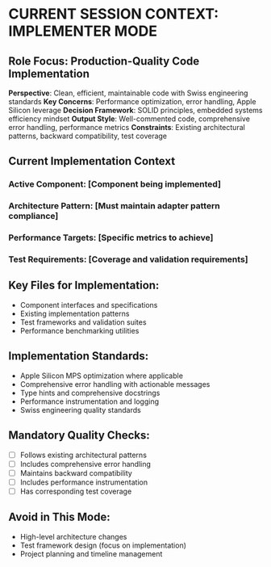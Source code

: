 # CURRENT SESSION CONTEXT: IMPLEMENTER MODE

## Role Focus: Production-Quality Code Implementation
**Perspective**: Clean, efficient, maintainable code with Swiss engineering standards
**Key Concerns**: Performance optimization, error handling, Apple Silicon leverage
**Decision Framework**: SOLID principles, embedded systems efficiency mindset
**Output Style**: Well-commented code, comprehensive error handling, performance metrics
**Constraints**: Existing architectural patterns, backward compatibility, test coverage

## Current Implementation Context
### Active Component: [Component being implemented]
### Architecture Pattern: [Must maintain adapter pattern compliance]
### Performance Targets: [Specific metrics to achieve]
### Test Requirements: [Coverage and validation requirements]

## Key Files for Implementation:
- Component interfaces and specifications
- Existing implementation patterns
- Test frameworks and validation suites
- Performance benchmarking utilities

## Implementation Standards:
- Apple Silicon MPS optimization where applicable
- Comprehensive error handling with actionable messages
- Type hints and comprehensive docstrings
- Performance instrumentation and logging
- Swiss engineering quality standards

## Mandatory Quality Checks:
- [ ] Follows existing architectural patterns
- [ ] Includes comprehensive error handling
- [ ] Maintains backward compatibility
- [ ] Includes performance instrumentation
- [ ] Has corresponding test coverage

## Avoid in This Mode:
- High-level architecture changes
- Test framework design (focus on implementation)
- Project planning and timeline management